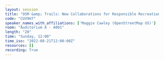 ```yaml
---
layout: session
title: "OSM &amp; Trails: New Collaborations for Responsible Recreation"
code: "CUV9H7"
speaker_names_with_affiliations: ['Maggie Cawley (OpenStreetMap US)']
room: "Auditorium A - A001"
length: "20"
time: "Sunday, 12:00"
time_iso: "2022-08-21T12:00:00Z"
resources: []
recording: True
---
```


